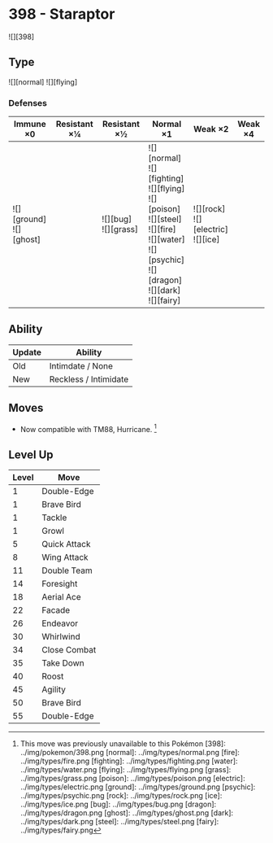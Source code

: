 # 398 - Staraptor
![][398]

## Type

![][normal]  ![][flying]

### Defenses

Immune ×0                     | Resistant ×¼ | Resistant ×½               | Normal ×1                                                                                                                                                         | Weak ×2                                    | Weak ×4
---                           | ---          | ---                        | ---                                                                                                                                                               | ---                                        | ---
![][ground]<br>![][ghost]<br> | &nbsp;       | ![][bug]<br>![][grass]<br> | ![][normal]<br>![][fighting]<br>![][flying]<br>![][poison]<br>![][steel]<br>![][fire]<br>![][water]<br>![][psychic]<br>![][dragon]<br>![][dark]<br>![][fairy]<br> | ![][rock]<br>![][electric]<br>![][ice]<br> | &nbsp;

## Ability

Update | Ability
---    | ---
Old    | Intimdate / None
New    | Reckless / Intimidate

## Moves

 - Now compatible with TM88, Hurricane. [^1]

## Level Up

Level | Move
---   | ---
1     | Double-Edge
1     | Brave Bird
1     | Tackle
1     | Growl
5     | Quick Attack
8     | Wing Attack
11    | Double Team
14    | Foresight
18    | Aerial Ace
22    | Facade
26    | Endeavor
30    | Whirlwind
34    | Close Combat
35    | Take Down
40    | Roost
45    | Agility
50    | Brave Bird
55    | Double-Edge

[^1]: This move was previously unavailable to this Pokémon
[398]: ../img/pokemon/398.png
[normal]: ../img/types/normal.png
[fire]: ../img/types/fire.png
[fighting]: ../img/types/fighting.png
[water]: ../img/types/water.png
[flying]: ../img/types/flying.png
[grass]: ../img/types/grass.png
[poison]: ../img/types/poison.png
[electric]: ../img/types/electric.png
[ground]: ../img/types/ground.png
[psychic]: ../img/types/psychic.png
[rock]: ../img/types/rock.png
[ice]: ../img/types/ice.png
[bug]: ../img/types/bug.png
[dragon]: ../img/types/dragon.png
[ghost]: ../img/types/ghost.png
[dark]: ../img/types/dark.png
[steel]: ../img/types/steel.png
[fairy]: ../img/types/fairy.png
